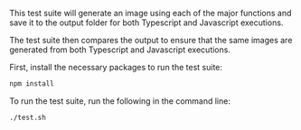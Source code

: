 This test suite will generate an image using each of the major functions and save it to the output folder for both Typescript and Javascript executions.  

The test suite then compares the output to ensure that the same images are generated from both Typescript and Javascript executions.

First, install the necessary packages to run the test suite:

```bash
npm install
```


To run the test suite, run the following in the command line:

```bash
./test.sh
```
